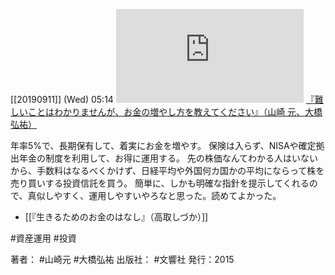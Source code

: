 [[20190911]] (Wed) 05:14
[![](https://gyazo.com//2ab058834a262c6cab27b58198e81222.img)](https://amzn.to/2ZRrLlu)
[『難しいことはわかりませんが、お金の増やし方を教えてください』（山崎 元、大橋 弘祐）](https://amzn.to/2ZRrLlu)

年率5%で、長期保有して、着実にお金を増やす。
保険は入らず、NISAや確定拠出年金の制度を利用して、お得に運用する。
先の株価なんてわかる人はいないから、手数料はなるべくかけず、日経平均や外国何カ国かの平均にならって株を売り買いする投資信託を買う。
簡単に、しかも明確な指針を提示してくれるので、真似しやすく、運用しやすいやろなと思った。読めてよかった。

- [[『生きるためのお金のはなし』（高取しづか）]]

#資産運用 #投資

著者： #山崎元 #大橋弘祐
出版社： #文響社
発行：2015

